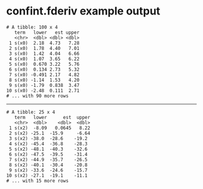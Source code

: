 # confint.fderiv example output

    # A tibble: 100 x 4
       term   lower   est upper
       <chr>  <dbl> <dbl> <dbl>
     1 s(x0)  2.18  4.73   7.28
     2 s(x0)  1.78  4.40   7.01
     3 s(x0)  1.42  4.04   6.66
     4 s(x0)  1.07  3.65   6.22
     5 s(x0)  0.670 3.22   5.76
     6 s(x0)  0.134 2.73   5.32
     7 s(x0) -0.491 2.17   4.82
     8 s(x0) -1.14  1.53   4.20
     9 s(x0) -1.79  0.838  3.47
    10 s(x0) -2.48  0.111  2.71
    # ... with 90 more rows

---

    # A tibble: 25 x 4
       term   lower      est  upper
       <chr>  <dbl>    <dbl>  <dbl>
     1 s(x2)  -8.09   0.0645   8.22
     2 s(x2) -25.1  -15.9     -6.64
     3 s(x2) -38.0  -28.6    -19.2 
     4 s(x2) -45.4  -36.8    -28.3 
     5 s(x2) -48.1  -40.3    -32.6 
     6 s(x2) -47.5  -39.5    -31.4 
     7 s(x2) -44.9  -35.7    -26.5 
     8 s(x2) -40.1  -30.4    -20.8 
     9 s(x2) -33.6  -24.6    -15.7 
    10 s(x2) -27.1  -19.1    -11.1 
    # ... with 15 more rows

